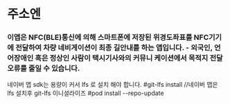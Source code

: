 # 주소엔 
### 이앱은 NFC(BLE)통신에 의해 스마트폰에 저장된 위경도좌표를 NFC기기에 전달하여 차량 네비게이션이 최종 길안내를 하는 앱입니다. - 외국인, 언어장애인 혹은 정상인 사람이 택시기사와의 커뮤니 케이션에서 목적지 전달 오류를 줄일 수 있습니다.

네이버 맵 sdk는 용량이 커서 lfs 로 설치 해야 합니다.
#git-lfs install            //네이버 맵은 lfs 설치후  git-lfs 이니셜라이즈
#pod install --repo-update
